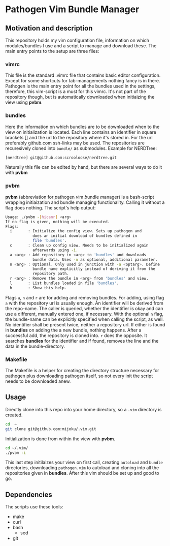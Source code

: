 # Pathogen Vim Bundle Manager
## Motivation and description
This repository holds my vim configuration file, information on which modules/bundles I use and a script to manage and download these.
The main entry points to the setup are three files:
### vimrc
This file is the standard .vimrc file that contains basic editor configuration. Except for some shortcuts for tab-managements nothing fancy is in there.
Pathogen is the main entry point for all the bundles used in the settings, therefore, this vim-script is a must for this vimrc. It's not part of the repository though, but is automatically downloaded when initiaizing the view using **pvbm**.
### bundles
Here the information on which bundles are to be downloaded when to the view on initialization is located. Each line contains an identifier in square brackets [] and the url to the repository where it's stored in. For the url preferably github.com ssh-links may be used. The repositories are recuresively cloned into `bundle/` as submodules.
Example for NERDTree:
``` bash
[nerdtree] git@github.com:scrooloose/nerdtree.git
```
Naturally this file can be edited by hand, but there are several ways to do it with **pvbm**
### pvbm
**pvbm** (abbreviation for *p*athogen *v*im *b*undle *m*anager) is a bash-script wrapping initiaization and bundle managing functionality. Calling it without a flag does nothing. 
The script's help output:
``` bash
Usage: ./pvbm -[hicanr] <arg>
If no flag is given, nothing will be executed.
Flags:
  i       : Initialize the config view. Sets up pathogen and
            does an initial download of bundles defined in 
            file 'bundles'.
  c       : Clean up config view. Needs to be initialized again
            afterwards using -i.
  a <arg> : Add repository in <arg> to 'bundles' and downloads
            bundle data. Uses -n as optional, additional parameter.
  n <arg> : Optional. Only used in junction with -a <optarg>. Define 
            bundle name explicitly instead of deriving it from the 
            repository path.
  r <arg> : Remove the bundle in <arg> from 'bundles' and view.
  l       : List bundles loaded in file 'bundles'.
  h       : Show this help.
```
Flags `a`, `n` and `r` are for adding and removing bundles. 
For adding, using flag `a` with the repository url is usually enough. An identifier will be derived from the repo-name. The caller is queried, whether the identifier is okay and can use a different, manually entered one, if necessary. With the optional `n` flag, the bundle-name can be explicitly specified when calling the script, as well.
No identifier shall be present twice, neither a repository url. If either is found in **bundles** on adding the a new bundle, nothing happens.
After a successful add, the repository is cloned into.
`r` does the opposite. It searches **bundles** for the identifier and if found, removes the line and the data in the bundle-directory.
### Makefile
The Makefile is a helper for creating the directory structure necessary for pathogen plus downloading pathogen itself, so not every init the script needs to be downloaded anew.
## Usage
Directly clone into this repo into your home directory, so a `.vim` directory is created.
``` bash
cd  ~
git clone git@github.com:mijoku/.vim.git
```
Initialization is done from within the view with **pvbm**.
``` bash
cd ~/.vim/
./pvbm -i
```
This last step initilaizes your view on first call, creating `autoload` and `bundle` directories, downloading `pathogen.vim` to autoload and cloning into all the repositories given in **bundles**.
After this vim should be set up and good to go.
## Dependencies
The scripts use these tools:
* make
* curl
* bash
  * sed
* git


